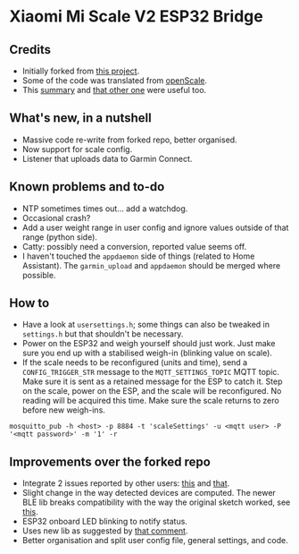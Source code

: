 # Xiaomi Mi Scale V2 ESP32 Bridge

## Credits
* Initially forked from [this project](https://github.com/rando-calrissian/esp32_xiaomi_mi_2_hass).
* Some of the code was translated from [openScale](https://github.com/oliexdev/openScale).
* This [summary](https://github.com/wiecosystem/Bluetooth/blob/master/doc/devices/huami.health.scale2.md#advertisement) and [that other one](https://github.com/wiecosystem/Bluetooth/blob/master/doc/devices/huami.health.scale2.md#advertisement) were useful too.

## What's new, in a nutshell
* Massive code re-write from forked repo, better organised.
* Now support for scale config.
* Listener that uploads data to Garmin Connect.

## Known problems and to-do
* NTP sometimes times out... add a watchdog.
* Occasional crash?
* Add a user weight range in user config and ignore values outside of that range (python side).
* Catty: possibly need a conversion, reported value seems off.
* I haven't touched the `appdaemon` side of things (related to Home Assistant). The `garmin_upload` and `appdaemon` should be merged where possible.

## How to
* Have a look at `usersettings.h`; some things can also be tweaked in `settings.h` but that shouldn't be necessary.
* Power on the ESP32 and weigh yourself should just work. Just make sure you end up with a stabilised weigh-in (blinking value on scale).
* If the scale needs to be reconfigured (units and time), send a `CONFIG_TRIGGER_STR` message to the `MQTT_SETTINGS_TOPIC` MQTT topic. Make sure it is sent as a retained message for the ESP to catch it. Step on the scale, power on the ESP, and the scale will be reconfigured. No reading will be acquired this time. Make sure the scale returns to zero before new weigh-ins.
```
mosquitto_pub -h <host> -p 8884 -t 'scaleSettings' -u <mqtt user> -P '<mqtt password>' -m '1' -r
```

## Improvements over the forked repo
* Integrate 2 issues reported by other users: [this](https://github.com/rando-calrissian/esp32_xiaomi_mi_2_hass/issues/3) and [that](https://github.com/rando-calrissian/esp32_xiaomi_mi_2_hass/pull/2/commits/02b5ce7a416f39f3d03ec222934be112e28b3e7d).
* Slight change in the way detected devices are computed. The newer BLE lib breaks compatibility with the way the original sketch worked, see [this](https://github.com/espressif/arduino-esp32/issues/4627#issuecomment-751400018).
* ESP32 onboard LED blinking to notify status.
* Uses new lib as suggested by [that comment](https://github.com/rando-calrissian/esp32_xiaomi_mi_2_hass/issues/1).
* Better organisation and split user config file, general settings, and code.
